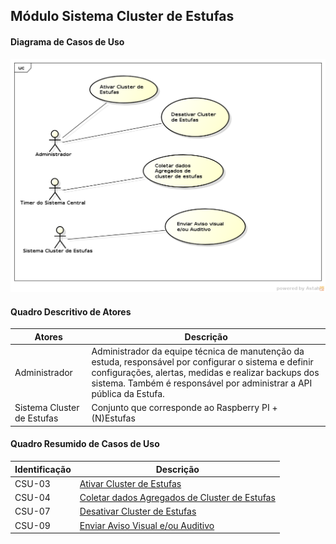 ## Módulo Sistema Cluster de Estufas

#### Diagrama de Casos de Uso
![Diagrama](https://github.com/avandrevitor/hidroino/blob/master/project/artifacts/diagrams_of_use_cases/Module%202%20-%20Diagram.png)

#### Quadro Descritivo de Atores

|Atores|Descrição|
|---	|---	|
|Administrador|Administrador da equipe técnica de manutenção da estuda, responsável por configurar o sistema e definir configurações, alertas, medidas e realizar backups dos sistema. Também é responsável por administrar a API pública da Estufa.|
|Sistema Cluster de Estufas|Conjunto que corresponde ao Raspberry PI + (N)Estufas|

#### Quadro Resumido de Casos de Uso

|Identificação |Descrição |
|---	|---	|
|CSU-03| [Ativar Cluster de Estufas](https://github.com/avandrevitor/hidroino/blob/master/project/artifacts/csu-03.md)|
|CSU-04| [Coletar dados Agregados de Cluster de Estufas](https://github.com/avandrevitor/hidroino/blob/master/project/artifacts/csu-04.md)|
|CSU-07| [Desativar Cluster de Estufas](https://github.com/avandrevitor/hidroino/blob/master/project/artifacts/csu-07.md)|
|CSU-09| [Enviar Aviso Visual e/ou Auditivo](https://github.com/avandrevitor/hidroino/blob/master/project/artifacts/csu-09.md)|
